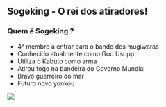 ## Sogeking - O rei dos atiradores!
### Quem é Sogeking ?
- 4° membro a entrar para o bando dos mugiwaras
- Conhecido atualmente como God Usopp
- Utiliza o Kabuto como arma
- Atirou fogo na bandeira do Governo Mundial
- Bravo guerreiro do mar
- Futuro novo yonkou

![](https://terradaslendas.com/wp-content/uploads/2021/09/soge.jpeg)

